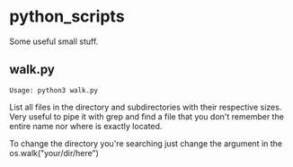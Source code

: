 # python_scripts
Some useful small stuff.

## walk.py
    Usage: python3 walk.py

   List all files in the directory and subdirectories with their respective sizes. Very useful to pipe it with grep and find a file that you don't remember the entire name nor where is exactly located. 

   To change the directory you're searching just change the argument in the os.walk("your/dir/here")

